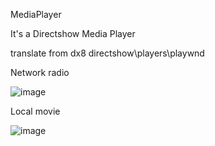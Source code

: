 MediaPlayer

It's a Directshow Media Player

translate from dx8 directshow\players\playwnd

Network radio

![image](https://user-images.githubusercontent.com/35757455/218031156-bbd2af9b-9285-40da-9f5d-d7ed38d7f54a.png)

Local movie

![image](https://user-images.githubusercontent.com/35757455/218031055-61623d77-daba-4a0b-8007-01616b684960.png)

